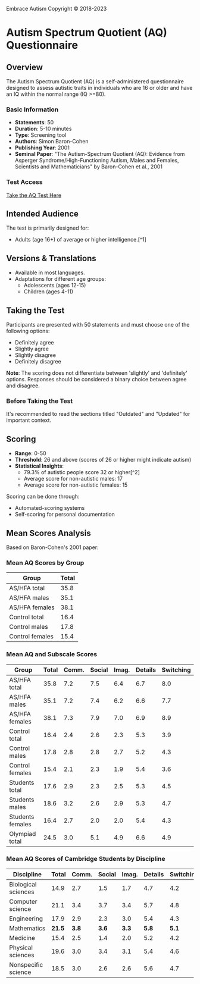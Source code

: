 Embrace Autism
Copyright © 2018-2023

# Autism Spectrum Quotient (AQ) Questionnaire

## Overview

The Autism Spectrum Quotient (AQ) is a self-administered questionnaire designed to assess autistic traits in individuals who are 16 or older and have an IQ within the normal range (IQ >=80).

### Basic Information

- **Statements**: 50
- **Duration**: 5-10 minutes
- **Type**: Screening tool
- **Authors**: Simon Baron-Cohen
- **Publishing Year**: 2001
- **Seminal Paper**: "The Autism-Spectrum Quotient (AQ): Evidence from Asperger Syndrome/High-Functioning Autism, Males and Females, Scientists and Mathematicians" by Baron-Cohen et al., 2001

### Test Access

[Take the AQ Test Here](https://embrace-autism.com/autism-spectrum-quotient/#test)

## Intended Audience

The test is primarily designed for:

- Adults (age 16+) of average or higher intelligence.[^1]

## Versions & Translations

- Available in most languages.
- Adaptations for different age groups:
  - Adolescents (ages 12-15)
  - Children (ages 4-11)

## Taking the Test

Participants are presented with 50 statements and must choose one of the following options:

- Definitely agree
- Slightly agree
- Slightly disagree
- Definitely disagree

**Note**: The scoring does not differentiate between 'slightly' and 'definitely' options. Responses should be considered a binary choice between agree and disagree.

### Before Taking the Test

It's recommended to read the sections titled "Outdated" and "Updated" for important context.

## Scoring

- **Range**: 0-50
- **Threshold**: 26 and above (scores of 26 or higher might indicate autism)
- **Statistical Insights**:
  - 79.3% of autistic people score 32 or higher[^2]
  - Average score for non-autistic males: 17
  - Average score for non-autistic females: 15

Scoring can be done through:

- Automated-scoring systems
- Self-scoring for personal documentation

## Mean Scores Analysis

Based on Baron-Cohen's 2001 paper:

### Mean AQ Scores by Group

| Group            | Total |
|------------------|-------|
| AS/HFA total     | 35.8  |
| AS/HFA males     | 35.1  |
| AS/HFA females   | 38.1  |
| Control total    | 16.4  |
| Control males    | 17.8  |
| Control females  | 15.4  |

### Mean AQ and Subscale Scores

| Group             | Total | Comm. | Social | Imag. | Details | Switching |
|-------------------|-------|-------|--------|-------|---------|-----------|
| AS/HFA total      | 35.8  | 7.2   | 7.5    | 6.4   | 6.7     | 8.0       |
| AS/HFA males      | 35.1  | 7.2   | 7.4    | 6.2   | 6.6     | 7.7       |
| AS/HFA females    | 38.1  | 7.3   | 7.9    | 7.0   | 6.9     | 8.9       |
| Control total     | 16.4  | 2.4   | 2.6    | 2.3   | 5.3     | 3.9       |
| Control males     | 17.8  | 2.8   | 2.8    | 2.7   | 5.2     | 4.3       |
| Control females   | 15.4  | 2.1   | 2.3    | 1.9   | 5.4     | 3.6       |
| Students total    | 17.6  | 2.9   | 2.3    | 2.5   | 5.3     | 4.5       |
| Students males    | 18.6  | 3.2   | 2.6    | 2.9   | 5.3     | 4.7       |
| Students females  | 16.4  | 2.7   | 2.0    | 2.0   | 5.4     | 4.3       |
| Olympiad total    | 24.5  | 3.0   | 5.1    | 4.9   | 6.6     | 4.9       |

### Mean AQ Scores of Cambridge Students by Discipline

| Discipline            | Total | Comm. | Social | Imag. | Details | Switching |
|-----------------------|-------|-------|--------|-------|---------|-----------|
| Biological sciences   | 14.9  | 2.7   | 1.5    | 1.7   | 4.7     | 4.2       |
| Computer science      | 21.1  | 3.4   | 3.7    | 3.4   | 5.7     | 4.8       |
| Engineering           | 17.9  | 2.9   | 2.3    | 3.0   | 5.4     | 4.3       |
| Mathematics           | **21.5**  | **3.8**   | **3.6**    | **3.3**   | **5.8**     | **5.1**       |
| Medicine              | 15.4  | 2.5   | 1.4    | 2.0   | 5.2     | 4.2       |
| Physical sciences     | 19.6  | 3.0   | 3.4    | 3.1   | 5.4     | 4.6       |
| Nonspecific science   | 18.5  | 3.0   | 2.6    | 2.6   | 5.6     | 4.7       |
